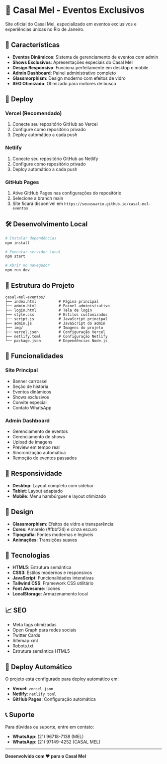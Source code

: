 # 🎉 Casal Mel - Eventos Exclusivos

Site oficial do Casal Mel, especializado em eventos exclusivos e experiências únicas no Rio de Janeiro.

## 🌟 Características

- **Eventos Dinâmicos**: Sistema de gerenciamento de eventos com admin
- **Shows Exclusivos**: Apresentações especiais do Casal Mel
- **Design Responsivo**: Funciona perfeitamente em desktop e mobile
- **Admin Dashboard**: Painel administrativo completo
- **Glassmorphism**: Design moderno com efeitos de vidro
- **SEO Otimizado**: Otimizado para motores de busca

## 🚀 Deploy

### Vercel (Recomendado)
1. Conecte seu repositório GitHub ao Vercel
2. Configure como repositório privado
3. Deploy automático a cada push

### Netlify
1. Conecte seu repositório GitHub ao Netlify
2. Configure como repositório privado
3. Deploy automático a cada push

### GitHub Pages
1. Ative GitHub Pages nas configurações do repositório
2. Selecione a branch main
3. Site ficará disponível em `https://seuusuario.github.io/casal-mel-eventos`

## 🛠️ Desenvolvimento Local

```bash
# Instalar dependências
npm install

# Executar servidor local
npm start

# Abrir no navegador
npm run dev
```

## 📁 Estrutura do Projeto

```
casal-mel-eventos/
├── index.html          # Página principal
├── admin.html          # Painel administrativo
├── login.html          # Tela de login
├── style.css           # Estilos customizados
├── script.js           # JavaScript principal
├── admin.js            # JavaScript do admin
├── img/                # Imagens do projeto
├── vercel.json         # Configuração Vercel
├── netlify.toml        # Configuração Netlify
└── package.json        # Dependências Node.js
```


## 🎯 Funcionalidades

### Site Principal
- Banner carrossel
- Seção de história
- Eventos dinâmicos
- Shows exclusivos
- Convite especial
- Contato WhatsApp

### Admin Dashboard
- Gerenciamento de eventos
- Gerenciamento de shows
- Upload de imagens
- Preview em tempo real
- Sincronização automática
- Remoção de eventos passados

## 📱 Responsividade

- **Desktop**: Layout completo com sidebar
- **Tablet**: Layout adaptado
- **Mobile**: Menu hambúrguer e layout otimizado

## 🎨 Design

- **Glassmorphism**: Efeitos de vidro e transparência
- **Cores**: Amarelo (#fbbf24) e cinza escuro
- **Tipografia**: Fontes modernas e legíveis
- **Animações**: Transições suaves

## 🔧 Tecnologias

- **HTML5**: Estrutura semântica
- **CSS3**: Estilos modernos e responsivos
- **JavaScript**: Funcionalidades interativas
- **Tailwind CSS**: Framework CSS utilitário
- **Font Awesome**: Ícones
- **LocalStorage**: Armazenamento local

## 📈 SEO

- Meta tags otimizadas
- Open Graph para redes sociais
- Twitter Cards
- Sitemap.xml
- Robots.txt
- Estrutura semântica HTML5

## 🚀 Deploy Automático

O projeto está configurado para deploy automático em:
- **Vercel**: `vercel.json`
- **Netlify**: `netlify.toml`
- **GitHub Pages**: Configuração automática

## 📞 Suporte

Para dúvidas ou suporte, entre em contato:
- **WhatsApp**: (21) 96718-7138 (MEL)
- **WhatsApp**: (21) 97149-4252 (CASAL MEL)

---

**Desenvolvido com ❤️ para o Casal Mel**
